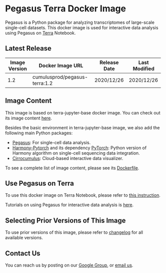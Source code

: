 # Pegasus Terra Docker Image

Pegasus is a Python package for analyzing transcriptomes of large-scale single-cell datasets. This docker image is used for interactive data analysis using Pegasus on [Terra](https://app.terra.bio) Notebook.

## Latest Release

|Image Version|Docker Image URL|Release Date|Last Modified|
|---|---|---|---|
|1.2|cumulusprod/pegasus-terra:1.2|2020/12/26|2020/12/26|

## Image Content

This image is based on terra-jupyter-base docker image. You can check out its image content [here](https://github.com/DataBiosphere/terra-docker/tree/master/terra-jupyter-base).

Besides the basic environment in terra-jupyter-base image, we also add the following main Python packages:

* [Pegasus](https://pegasus.readthedocs.io): For single-cell data analysis.
* [Harmony-Pytorch](https://github.com/lilab-bcb/harmony-pytorch) and its dependency [PyTorch](https://pytorch.org/): Python version of Harmony algorithm on single-cell sequencing data integration.
* [Cirrocumulus](https://cirrocumulus.readthedocs.io): Cloud-based interactive data visualizer.

To see a complete list of image content, please see its [Dockerfile](https://raw.githubusercontent.com/klarman-cell-observatory/cumulus/master/docker/pegasus-terra/1.2/Dockerfile).

## Use Pegasus on Terra

To use this docker image on Terra Notebook, please refer to [this instruction](https://pegasus.readthedocs.io/en/stable/terra_notebook.html).

Tutorials on using Pegasus for interactive data analysis is [here](https://pegasus.readthedocs.io/en/stable/tutorials.html).

## Selecting Prior Versions of This Image

To use prior versions of this image, please refer to [changelog](./CHANGELOG.md) for all available versions.

## Contact Us

You can reach us by posting on our [Google Group](https://groups.google.com/forum/#!forum/cumulus-support), or [email us](mailto:cumulus-support@googlegroups.com).
